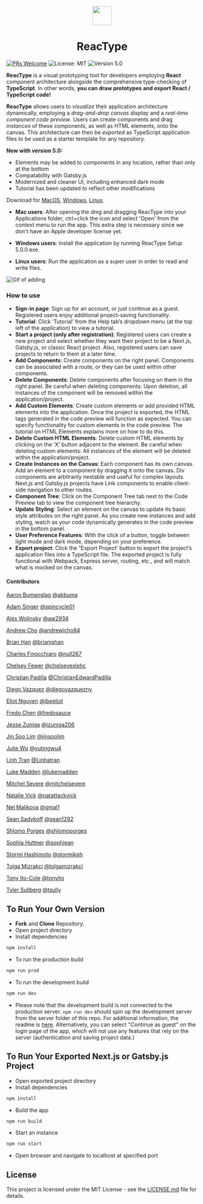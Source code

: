 <p align="center">
  <img width="50" src="./app/src/public/icon/png/512x512.png">
  <h1 align="center">ReacType </h1>
</p>

[![PRs Welcome](https://img.shields.io/badge/PRs-welcome-brightgreen.svg)](https://github.com/team-reactype/ReacType/pulls)
![License: MIT](https://img.shields.io/badge/License-MIT-blue.svg)
![Version 5.0](https://img.shields.io/badge/Release-5.0-lightgrey.svg)

**ReacType** is a visual prototyping tool for developers employing **React** component architecture alongside the comprehensive type-checking of **TypeScript**.
In other words, **you can draw prototypes and export React / TypeScript code!**

**ReacType** allows users to _visualize_ their application architecture dynamically, employing a _drag-and-drop canvas display_ and a _real-time component code preview_. Users can create components and drag _instances_ of these components, as well as HTML elements, onto the canvas. This architecture can then be _exported_ as TypeScript application files to be used as a starter template for any repository.


**New with version 5.0:**

- Elements may be added to components in any location, rather than only at the bottom
- Compatability with Gatsby.js
- Modernized and cleaner UI, including enhanced dark mode
- Tutorial has been updated to reflect other modifications

Download for [MacOS](https://github.com/team-reactype/ReacType/releases), [Windows](https://github.com/team-reactype/ReacType/releases/), [Linux](https://github.com/team-reactype/ReacType/releases/).

- **Mac users**: After opening the dmg and dragging ReacType into your Applications folder, ctrl+click the icon and select 'Open' from the context menu to run the app. This extra step is necessary since we don't have an Apple developer license yet.

- **Windows users**: Install the application by running ReacType Setup 5.0.0.exe.

- **Linux users**: Run the application as a super user in order to read and write files.

![Gif of adding](https://i.imgur.com/d1oHiTm.gif)

### How to use

- **Sign-in page**: Sign up for an account, or just continue as a guest. Registered users enjoy additional project-saving functionality.
- **Tutorial**: Click ‘Tutorial’ from the Help tab’s dropdown menu (at the top left of the application) to view a tutorial.
- **Start a project (only after registration)**: Registered users can create a new project and select whether they want their project to be a Next.js, Gatsby.js, or classic React project. Also, registered users can save projects to return to them at a later time.
- **Add Components**: Create components on the right panel. Components can be associated with a route, or they can be used within other components.
- **Delete Components**: Delete components after focusing on them in the right panel. Be careful when deleting components: Upon deletion, all instances of the component will be removed within the application/project.
- **Add Custom Elements**: Create custom elements or add provided HTML elements into the application. Once the project is exported, the HTML tags generated in the code preview will function as expected. You can specify functionality for custom elements in the code preview. The tutorial on HTML Elements explains more on how to do this.
- **Delete Custom HTML Elements**: Delete custom HTML elements by clicking on the ‘X’ button adjacent to the element. Be careful when deleting custom elements: All instances of the element will be deleted within the application/project.
- **Create Instances on the Canvas**: Each component has its own canvas. Add an element to a component by dragging it onto the canvas. Div components are arbitrarily nestable and useful for complex layouts. Next.js and Gatsby.js projects have Link components to enable client-side navigation to other routes.
- **Component Tree**: Click on the Component Tree tab next to the Code Preview tab to view the component tree hierarchy.
- **Update Styling**: Select an element on the canvas to update its basic style attributes on the right panel. As you create new instances and add styling, watch as your code dynamically generates in the code preview in the bottom panel.
- **User Preference Features**: With the click of a button, toggle between light mode and dark mode, depending on your preference.
- **Export project**: Click the “Export Project’ button to export the project’s application files into a TypeScript file. The exported project is fully functional with Webpack, Express server, routing, etc., and will match what is mocked on the canvas.

#### Contributors

[Aaron Bumanglag](https://www.linkedin.com/in/akbuma) [@akbuma](https://github.com/akbuma)

[Adam Singer](https://linkedin.com/in/adsing) [@spincycle01](https://github.com/spincycle01)

[Alex Wolinsky](https://www.linkedin.com/in/alex-wolinsky-80ab591b2/) [@aw2934](https://github.com/aw2934/)

[Andrew Cho](https://www.linkedin.com/in/andrewjcho84/) [@andrewjcho84](https://github.com/andrewjcho84)

[Brian Han](https://www.linkedin.com/in/brianjisoohan/) [@brianjshan](https://github.com/brianjshan)

[Charles Finocchiaro](https://www.linkedin.com/in/charles-finocchiaro-62440040/) [@null267](https://github.com/null267)

[Chelsey Fewer](https://www.linkedin.com/in/chelsey-fewer/) [@chelseyeslehc](https://github.com/chelseyeslehc)

[Christian Padilla](https://linkedin.com/in/ChristianEdwardPadilla) [@ChristianEdwardPadilla](https://github.com/ChristianEdwardPadilla)

[Diego Vazquez](https://www.linkedin.com/in/diegovazquezny/) [@diegovazquezny](https://github.com/diegovazquezny)

[Eliot Nguyen](https://linkedin.com/in/ibeeliot) [@ibeeliot](https://github.com/ibeeliot)

[Fredo Chen](https://www.linkedin.com/in/fredochen/) [@fredosauce](https://github.com/fredosauce)

[Jesse Zuniga](https://linkedin.com/in/jesse-zuniga) [@jzuniga206](https://github.com/jzuniga206)

[Jin Soo Lim](https://www.linkedin.com/in/jin-soo-lim-3a567b1b3/) [@jinsoolim](https://github.com/jinsoolim)

[Julie Wu](https://www.linkedin.com/in/jwuarchitect/) [@yutingwu4](https://github.com/yutingwu4)

[Linh Tran](https://www.linkedin.com/in/linhtran51/) [@Linhatran](https://github.com/Linhatran)

[Luke Madden](https://www.linkedin.com/in/lukemadden/) [@lukemadden](https://github.com/lukemadden)

[Mitchel Severe](https://www.linkedin.com/in/misevere/) [@mitchelsevere](https://github.com/mitchelsevere)

[Natalie Vick](https://www.linkedin.com/in/vicknatalie/) [@natattackvick](https://github.com/natattackvick)

[Nel Malikova](https://www.linkedin.com/in/gmalikova/) [@gmal1](https://github.com/gmal1)

[Sean Sadykoff](https://www.linkedin.com/in/sean-sadykoff/) [@sean1292](https://github.com/sean1292)

[Shlomo Porges](https://linkedin.com/shlomoporges) [@shlomoporges](https://github.com/ShlomoPorges)

[Sophia Huttner](https://www.linkedin.com/in/sophia-huttner-68315975/) [@sophjean](https://github.com/sophjean)

[Stormi Hashimoto](https://www.linkedin.com/in/stormikph/) [@stormikph](https://github.com/stormikph)

[Tolga Mizrakci](https://linkedin.com/in/tolga-mizrakci) [@tolgamizrakci](https://github.com/tolgamizrakci)

[Tony Ito-Cole](https://linkedin.com/in/tony-ito-cole) [@tonyito](https://github.com/tonyito)

[Tyler Sullberg](https://www.linkedin.com/in/tyler-sullberg) [@tsully](https://github.com/tsully)

## To Run Your Own Version

- **Fork** and **Clone** Repository.
- Open project directory
- Install dependencies

```bash
npm install
```

- To run the production build

```bash
npm run prod
```

- To run the development build

```bash
npm run dev
```

- Please note that the development build is not connected to the production server. `npm run dev` should spin up the development server from the server folder of this repo. For additional information, the readme is [here](https://github.com/open-source-labs/ReacType/blob/master/server/README.md). Alternatively, you can select "Continue as guest" on the login page of the app, which will not use any features that rely on the server (authentication and saving project data.)

## To Run Your Exported Next.js or Gatsby.js Project

- Open exported project directory
- Install dependencies

```bash
npm install
```

- Build the app

```bash
npm run build
```

- Start an instance

```bash
npm run start
```

- Open browser and navigate to localhost at specified port

## License

This project is licensed under the MIT License - see the [LICENSE.md](https://github.com/team-reactype/ReacType/blob/development/LICENSE.md) file for details.
